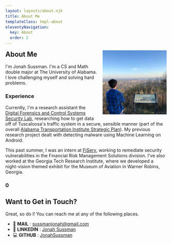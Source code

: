 ```yaml
---
layout: layouts/about.njk
title: About Me
templateClass: tmpl-about
eleventyNavigation:
  key: About
  order: 2
---
```

<link rel="stylesheet" href="{{ '/css/green.css' | url }}">

<article>
<img src="/img/profilepic1.jpg" style="float: right; margin-left: 1rem; margin-bottom: 1rem; width: min(33vw, 200px); ">

<h1 style="margin-top: 0;">About Me</h1>


I'm Jonah Sussman. I'm a CS and Math double major at The University of Alabama. I love challenging myself and solving hard problems.

### Experience

Currently, I'm a research assistant the [Digital Forensics and Control Systems Security Lab](http://dcsl.cs.ua.edu/), researching how to get data off of Tuscaloosa's traffic system in a secure, sensible manner (part of the overall [Alabama Transportation Institute Strategic Plan](https://www.atistrategicplan.com/)). My previous research project dealt with detecting malware using Machine Learning on Android.

This past summer, I was an intern at [FiServ](https://www.fiserv.com/en.html), working to remediate security vulnerabilities in the Financial Risk Management Solutions division. I've also worked at the Georgia Tech Research Institute, where we developed a night-vision themed exhibit for the Museum of Aviation in Warner Robins, Georgia.

<div id="fun-fact">
  <h3 id="fun-fact-title"><span style="color: var(--blue); font-size: 1rem;" id="fun-fact-counter">0</span></h3>
  <p id="fun-fact-content" class="container"></p>
</div>

</article>
<article>

# Want to Get in Touch?

Great, so do I! You can reach me at any of the following places.
- 📧 **MAIL** : [sussmanjonah@gmail.com](mailto:sussmanjonah@gmail.com)
- 👋 **LINKEDIN** : [Jonah Sussman](https://www.linkedin.com/in/jonah-sussman-889a9b158/)
- 💻 **GITHUB** : [JonahSussman](http://www.github.com/JonahSussman)

</article>

<script>
// DON'T LOOK AT THIS FILE UNLESS YOU WANT TO RUIN THE FUN FOR YOURSELF!

let a = [
    // Qualities
    ['Alignment', 'Chaotic Good'],
    ['Temperament', '98.6 °F'],
    ['Favorite Color', '512 nm <span style="color: #0fff00 !important; text-shadow: 2px 2px 0px var(--color-text);">■</span>'],
    ['Eye Color', 'Brown'],
    ['Corrective Lenses', '-0.5, +0.5 (I know, I know)'],
    ['Height', 'Exactly 1 Jonah'],
    ['Blood Type', 'Red'],
    ['Pronunciation of Gif', '<code>/dʒɪf/</code>'],
    ['Interpupillary Distance', '68 mm'],

    // Physics
    ['Preferred System of Units', 'Lorentz–Heaviside'],
    ['Preferred Unit of Mass', 'The Slug'],
    ['Preferred Unit of Energy', 'The Erg'],
    ['Favorite Simple Machine', 'The screw'],
    ['Favorite Actinide', '94 Am (Americium)'],
    ['Favorite Synthetic Element', '118 Og (Oganesson)'],
    ['Thoughts on the Anomalous Magnetic Dipole Moment', 'g\'s roughly 2; it\'s close enough in my book'],
    ['Thoughts on Magnetic Monopoles', 'They exist, but they\'re only rendered when we\'re not looking'],
    ['Status', 'Yet to reach max q'],

    // Programming
    ['Favorite ASCII character', '<code>0x07 \'BEL\'</code>'],
    ['Favorite C Keyword', '<code>for</code>'],
    ['Favorite Combinator', '<code>λf.(λx.f (x x)) (λx.f (x x))</code>'],
    ['Favorite Console Font', 'Iosevka SS03'],
    ['Favorite Encryption Algorithm', 'Rijndael'],
    ['Favorite Editor', 'VS Code'],
    ['Favorite Compiler', 'g++'],
    ['Favorite Worst Programming Language', 'DOS Batch Files'],
    ['Favorite Naming Convention', '<code>SCREAMING_SNAKE_CASE</code>'],
    ['Favorite Time Complexity', '<code>O(sqrt(n))</code>']
    ['Favorite Code Comment', '<code>// When I wrote this, only God and I understood what I was doing. Now, God only knows.</code>'],
    ['Favorite HTML Element', '<marquee direction="right"><code><b>&lt;marquee&gt;</b></code></marquee>']
    ['Thoughts on P vs NP Conjecture', 'Quantum computers will save us'],
    ['Light or Dark Theme?', 'Light theme'],
    ['Favorite Data Structure', 'The Treap'],

    // Math
    ['Favorite Integral', '<code>e^(-x^2)</code>'],
    ['Favorite Group', 'The Monster Group'],
    ['Favorite Set', 'ℂ'],
    ['Favorite Isomorphism', 'Curry-Howard'],
    ['Favorite Knot', 'Cinquefoil knot'],
    ['Mathematical Philosophy', 'Embodied mind'],
    ['Favorite theorem prover', 'z3'],
    ['Support of Inter-universal Teichmüller Theory', 'Tentative'],

    // Gaming
    ['Favorite Pokémon', 'Ten Question Marks'],
    ['Favorite NES Game', 'Kirby\'s Adventure'],
    ['Favorite Favorite Super Smash Bros. Stage', 'Minecraft World Ω-form'],
    ['Favorite Super Smash Bros. Character', 'Luigi'],
    ['Favorite Civ 5 leader', 'Bismarck'],
    ['Favorite TF2 class', 'Pyro'],
    ['Opinion on Fortnite', 'Apprehensive'],
    ['Favorite Among Us Map', 'The Airship'],
    ['Favorite Mario Kart Bike', 'Mach Bike'],
    ['Favorite Chess Opening', 'King\'s Knight Opening'],
    ['Favorite Chess Defense', 'Caro–Kann'],
    ['Favorite Games By Year', '<code>1400</code> - Chess <sup>Citation needed</sup><br><code>2012</code> - Fez<br><code>2018</code> - The Curse of the Obra Dinn<br><code>2020</code> - Half Life: Alyx'],
    ['Quickest Chess Loss', '<code>1. e4 e5 2. Bc4 Nc6 3. Qf3 Nf6 4. g4 d6 5. g5 Nd7 6. Qxf7#</code>'],

    // Music
    ['Favorite Chord', 'Dm7♭5'],
    ['Favorite Brass Instrument', 'Mellophone'],
    ['Favorite Scale', 'Phrygian Dominant (1 ♭2 3 4 5 ♭6 ♭7)'],
    ['Favorite Sound Chip', 'The Konami VRC6'],
    ['Preferred Chiptune Tracker Software', 'Famitracker'],
    ['Favorite Band', 'Red Vox'],
    ['Favorite Beach Boys Album', 'Pet Sounds'],
    ['Favorite DOOM music', 'Rip & Tear'],
    ['Favorite Music Symbol', '<span class="center-icon">𝇑</span> - The Gregorian F Clef'],
    ['Favorite Tuning System', 'A = 432Hz'],
    ['Favorite DCI Show', 'Metamorph - The Blue Devils 2017'],
    ['Sharps or Flats?', 'Flats'],
    ['Favorite Chord Progression', '<code>𝄁 E - G♯7 - 𝄀 E/C♯ D♯/C D/B D/E 𝄀 A - G♯m - 𝄀 F♯m B E - 𝄂</code>'],
    ['Favorite Jazz Lick', '<code>D E F G E C D</code>'],

    // Other / Favorites
    ['Favorite Humorist', 'Douglas Adams'],
    ['Favorite Netflix Show', 'BoJack Horseman'],
    ['Favorite Powerade Flavor', 'Grape'],
    ['Favorite Vowel Sound', '/ə/ (as in "rhythm")'],
    ['Favorite Soda', 'Coke Zero Sugar Caffeine Free'],
    ['Favorite Top Level Domain', '<code>.net</code> Quod potest videri'],
    ['Favorite Emoji Sequence', '👉😎👉'],
    ['Favorite Public Transit', 'The Chicago "L"'],
    ['<code style="font-size: 1.5rem; font-weight: bold;">59 6f 75 20 63 6f 6e 76 65 72 74 65 64 20 74 68 69 73 21</code>', '<code>48 65 72 65 2c 20 68 61 76 65 20 61 20 63 6f 6f 6b 69 65 20 🍪</code>']
    ['Opinion on Civil Engineers', 'Tolerable'],
    ['Preferred Drink', 'Sweet Tea '],
    ['Opinion on Pineapple on Pizza', 'I mean, it\'s not like it\'s pretending to be something other than what it is'],
    ['Favorite Vexillological Aspect Ratio', '2:1'],
    ['Favorite Compound Lift', 'The Squat'],
    ['Favorite Second Person Plural Pronoun', 'Y\'all'],
];

console.log('There are ' + a.length + ' fun facts about Jonah. Don\'t spoil it by looking at the source code!');

let $ = function(id) {
    return document.getElementById(id);
};

// Fisher-Yates shuffle
for (let i = a.length - 1; i > 0; i--) {
    let j = Math.floor(Math.random() * a.length);
    let t = a[i];
    a[i] = a[j];
    a[j] = t;
}

let index = 0;
let count = 0;

function fun_fact() {
    count--;

    if (count <= 0) {
        index = (index + 1) % a.length;

        let title = a[index][0];
        let content = a[index][1];

        count = Math.max(Math.ceil((title.length + content.length) / 20), 6);

        $('fun-fact-title').innerHTML = title + ' <span style="color: var(--blue); font-size: 1rem;" id="fun-fact-counter"></span>';
        $('fun-fact-content').innerHTML = content;
    }

    $('fun-fact-counter').textContent = '' + (count - 1);
}

fun_fact();
window.setInterval(fun_fact, 1000);
</script>
